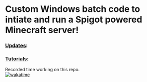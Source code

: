 # Custom Windows batch code to intiate and run a Spigot powered Minecraft server!

### [Updates](htps://www.myeasyserver.xyz/blog2):
<!-- Blog: -->
<!-- BLOG:START -->
<!-- BLOG:END -->

### [Tutorials](https://www.youtube.com/channel/UCt04NKIHCuVgYeE8-V6K9ww):
<!-- YOUTUBE:START -->
<!-- YOUTUBE:END -->

Recorded time working on this repo.\
[![wakatime](https://wakatime.com/badge/github/mk5912/SpigotServerCodes.svg)](https://wakatime.com/badge/github/mk5912/SpigotServerCodes)

